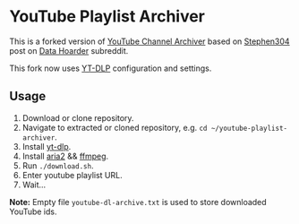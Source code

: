 # YouTube Playlist Archiver

This is a forked version of [YouTube Channel Archiver](https://github.com/dmn001/youtube_channel_archiver) based on [Stephen304](https://www.reddit.com/user/Stephen304) post on [Data Hoarder](https://www.reddit.com/r/DataHoarder/comments/858ny5/my_youtubedl_config_downloading_entire_channels/) subreddit.

This fork now uses [YT-DLP](https://github.com/yt-dlp/yt-dlp) configuration and settings.

## Usage

1. Download or clone repository.
2. Navigate to extracted or cloned repository, e.g. `cd ~/youtube-playlist-archiver`.
3. Install [yt-dlp](https://github.com/yt-dlp/yt-dlp).
4. Install [aria2](https://aria2.github.io/) && [ffmpeg](http://www.ffmpeg.org/).
5. Run `./download.sh`.
6. Enter youtube playlist URL.
7. Wait...

**Note:** Empty file `youtube-dl-archive.txt` is used to store downloaded YouTube ids.
